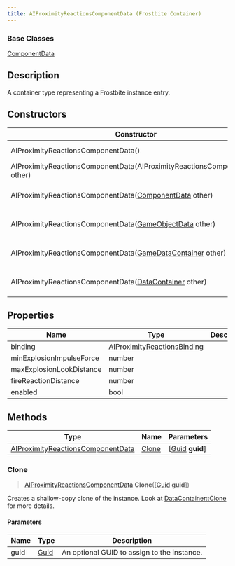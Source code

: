 ```yaml
---
title: AIProximityReactionsComponentData (Frostbite Container)
---
```

### Base Classes

[ComponentData](ComponentData)

## Description

A container type representing a Frostbite instance entry.

## Constructors

| Constructor                                                                                  | Description                                                                                                                                               |
| -------------------------------------------------------------------------------------------- | --------------------------------------------------------------------------------------------------------------------------------------------------------- |
| AIProximityReactionsComponentData()                                                          | Create a new instance of this container type.                                                                                                             |
| AIProximityReactionsComponentData(AIProximityReactionsComponentData other)                   | Create a reference copy of an instance of the same type.                                                                                                  |
| AIProximityReactionsComponentData([ComponentData](ComponentData) other)                      | Upcast an instance of type [ComponentData](ComponentData) to [AIProximityReactionsComponentData](AIProximityReactionsComponentData).                      |
| AIProximityReactionsComponentData([GameObjectData](GameObjectData) other)                    | Upcast an instance of type [GameObjectData](GameObjectData) to [AIProximityReactionsComponentData](AIProximityReactionsComponentData).                    |
| AIProximityReactionsComponentData([GameDataContainer](GameDataContainer) other)              | Upcast an instance of type [GameDataContainer](GameDataContainer) to [AIProximityReactionsComponentData](AIProximityReactionsComponentData).              |
| AIProximityReactionsComponentData([DataContainer](/vext/ref/cls/shr/datacontainer) other) | Upcast an instance of type [DataContainer](/vext/ref/cls/shr/datacontainer) to [AIProximityReactionsComponentData](AIProximityReactionsComponentData). |

## Properties

| Name                     | Type                                                       | Description |
| ------------------------ | ---------------------------------------------------------- | ----------- |
| binding                  | [AIProximityReactionsBinding](AIProximityReactionsBinding) |             |
| minExplosionImpulseForce | number                                                     |             |
| maxExplosionLookDistance | number                                                     |             |
| fireReactionDistance     | number                                                     |             |
| enabled                  | bool                                                       |             |

## Methods

| Type                                                                   | Name            | Parameters                                     |
| ---------------------------------------------------------------------- | --------------- | ---------------------------------------------- |
| [AIProximityReactionsComponentData](AIProximityReactionsComponentData) | [Clone](#clone) | \[[Guid](/vext/ref/cls/shr/guid) **guid**\] |

### Clone

> [AIProximityReactionsComponentData](AIProximityReactionsComponentData) **Clone**(\[[Guid](/vext/ref/cls/shr/guid) **guid**\])

Creates a shallow-copy clone of the instance. Look at [DataContainer::Clone](/vext/ref/cls/shr/datacontainer#clone) for more details.

#### Parameters

| Name | Type         | Description                                 |
| ---- | ------------ | ------------------------------------------- |
| guid | [Guid](Guid) | An optional GUID to assign to the instance. |

